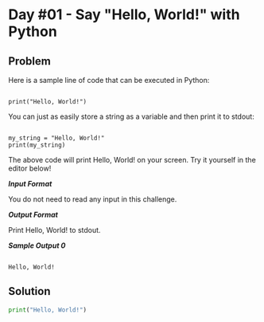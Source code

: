 # Day #01 - Say "Hello, World!" with Python
## Problem

Here is a sample line of code that can be executed in Python:
```

print("Hello, World!")

```
You can just as easily store a string as a variable and then print it to stdout:
```

my_string = "Hello, World!"
print(my_string)

```
The above code will print Hello, World! on your screen. Try it yourself in the editor below!

***Input Format***

You do not need to read any input in this challenge.

***Output Format***

Print Hello, World! to stdout.

***Sample Output 0***
```

Hello, World!

```

## Solution
```python
print("Hello, World!")
```
